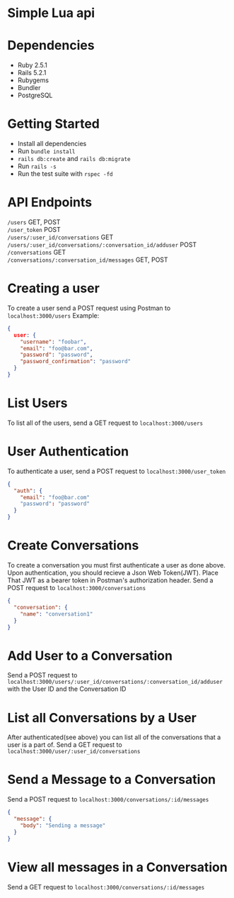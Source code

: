 # Simple Lua api

# Dependencies
* Ruby 2.5.1
* Rails 5.2.1
* Rubygems
* Bundler
* PostgreSQL

# Getting Started
* Install all dependencies
* Run `bundle install`
* `rails db:create` and `rails db:migrate`
* Run `rails -s`
* Run the test suite with `rspec -fd`

# API Endpoints
`/users` GET, POST  
`/user_token` POST  
`/users/:user_id/conversations` GET  
`/users/:user_id/conversations/:conversation_id/adduser` POST
`/conversations` GET  
`/conversations/:conversation_id/messages` GET, POST

# Creating a user
To create a user send a POST request using Postman to `localhost:3000/users`
Example:
``` json
{
  user: {
    "username": "foobar",
    "email": "foo@bar.com",
    "password": "password",
    "password_confirmation": "password"
  }
}
```

# List Users
To list all of the users, send a GET request to `localhost:3000/users`

# User Authentication
To authenticate a user, send a POST request to `localhost:3000/user_token`
``` json
{
  "auth": {
    "email": "foo@bar.com"
    "password": "password"
  }
}
```

# Create Conversations
To create a conversation you must first authenticate a user as done above.
Upon authentication, you should recieve a Json Web Token(JWT). Place That
JWT as a bearer token in Postman's authorization header.
Send a POST request to `localhost:3000/conversations`
``` json
{
  "conversation": {
    "name": "conversation1"
  }
}
```

# Add User to a Conversation
Send a POST request to `localhost:3000/users/:user_id/conversations/:conversation_id/adduser`
with the User ID and the Conversation ID

# List all Conversations by a User
After authenticated(see above) you can list all of the conversations that
a user is a part of.
Send a GET request to `localhost:3000/user/:user_id/conversations`

# Send a Message to a Conversation
Send a POST request to `localhost:3000/conversations/:id/messages`
``` json
{
  "message": {
    "body": "Sending a message"
  }
}
```

# View all messages in a Conversation
Send a GET request to `localhost:3000/conversations/:id/messages`
